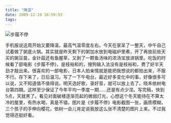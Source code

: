```yaml
---
title: "降温"
date: 2009-12-16 16:59:53
tags:
---
```


![步履不停](../../../images/2009/12/e6ada5e5b1a5e4b88de5819ce589afe69cac.jpg "步履不停") 

手机报说这周开始又要降温，最高气温零度左右。今天在家呆了一整天，中午自己试着做了粥底火锅。其实就是昨天剩下的粥加水放到电磁炉里煮，开了再放前些天买的豌豆苗，金针菇还有鱼腥草，又剥了一颗鱼汤味的浓汤宝放进锅里。吃饭的时候看了部电影《步履不停》，是枝裕和的，搜狗输入法没有是枝裕和，费了好半天劲才敲出来。很喜欢的一部电影，日本人拍亲情就是能把我想说的都拍出来，不服不行。存下来了，日后温习。写了一下午电台，最近好多变化中的事，好像很多可以说，又不知道值不值得说。明天选好歌，录好音，就可以放上去了。晓禾依树电台第四期。这样至少保证了今年平均一季度一期……还是有点少涅。写完稿，快到5点，天就黑了。看见对面破楼逐渐亮起的微弱灯光，心想这个冬天能待在不算太冷的屋里，有热水喝，真是不错。图片是《步履不停》电影截图一张，画质模糊，三个孩子的手伸向樱花，依树一会儿肯定说我放这么张不清楚的图片上来。不过我觉得还挺好看。